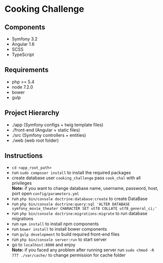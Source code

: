 Cooking Challenge
=================
## Components
* Symfony 3.2
* Angular 1.6
* SCSS
* TypeScript

## Requirements
* php >= 5.4
* node 7.2.0
* bower
* gulp

## Project Hierarchy
* ./app (Symfony configs + twig template files)
* ./front-end (Angular + static files)
* ./src (Symfony controllers + entities)
* ./web (web root folder)

## Instructions
* `cd <app_root_path>`
* run `sudo composer install` to install the required packages  
* create database user `cooking_challenge` pass `cook_chal` with all privileges  
**Note:**
if you want to change database name, username, password, host, port
open `config/parameters.yml`
* run `php bin/console doctrine:database:create` to create DataBase  
* run `php bin/console doctrine:query:sql 'ALTER DATABASE symfony_movie_theater CHARACTER SET utf8 COLLATE utf8_general_ci;'`  
* run `php bin/console doctrine:migrations:migrate` to run database migrations 
* run `npm install` to install npm components
* run `bower install` to install bower components
* run `gulp development` to build required front-end files
* run `php bin/console server:run` to start server  
* go to `localhost:8000` and enjoy  
**Note:**
if you faced any problem after running server 
run `sudo chmod -R 777 ./var/cache/` to change permission for cache folder 
